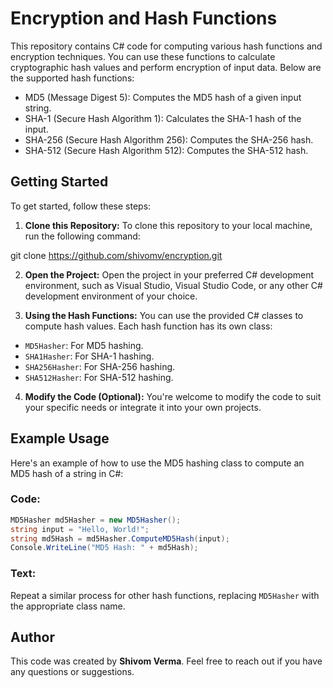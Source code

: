 # Encryption and Hash Functions

This repository contains C# code for computing various hash functions and encryption techniques. You can use these functions to calculate cryptographic hash values and perform encryption of input data. Below are the supported hash functions:

- MD5 (Message Digest 5): Computes the MD5 hash of a given input string.
- SHA-1 (Secure Hash Algorithm 1): Calculates the SHA-1 hash of the input.
- SHA-256 (Secure Hash Algorithm 256): Computes the SHA-256 hash.
- SHA-512 (Secure Hash Algorithm 512): Computes the SHA-512 hash.

## Getting Started

To get started, follow these steps:

1. **Clone this Repository:** To clone this repository to your local machine, run the following command:

git clone https://github.com/shivomv/encryption.git


2. **Open the Project:** Open the project in your preferred C# development environment, such as Visual Studio, Visual Studio Code, or any other C# development environment of your choice.

3. **Using the Hash Functions:** You can use the provided C# classes to compute hash values. Each hash function has its own class:

- `MD5Hasher`: For MD5 hashing.
- `SHA1Hasher`: For SHA-1 hashing.
- `SHA256Hasher`: For SHA-256 hashing.
- `SHA512Hasher`: For SHA-512 hashing.

4. **Modify the Code (Optional):** You're welcome to modify the code to suit your specific needs or integrate it into your own projects.

## Example Usage

Here's an example of how to use the MD5 hashing class to compute an MD5 hash of a string in C#:


### Code:
```csharp
MD5Hasher md5Hasher = new MD5Hasher();
string input = "Hello, World!";
string md5Hash = md5Hasher.ComputeMD5Hash(input);
Console.WriteLine("MD5 Hash: " + md5Hash);
```

### Text:
Repeat a similar process for other hash functions, replacing `MD5Hasher` with the appropriate class name.

## Author
This code was created by **Shivom Verma**. Feel free to reach out if you have any questions or suggestions.
